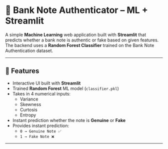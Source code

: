# 🏦 Bank Note Authenticator –  ML + Streamlit

A simple **Machine Learning** web application built with **Streamlit** that predicts whether a bank note is authentic or fake based on given features.  
The backend uses a **Random Forest Classifier** trained on the Bank Note Authentication dataset.

---

## 📌 Features
- Interactive UI built with **Streamlit**
- Trained **Random Forest** ML model (`classifier.pkl`)
- Takes in 4 numerical inputs:
  - Variance
  - Skewness
  - Curtosis
  - Entropy
- Instant prediction whether the note is **Genuine** or **Fake**
- Provides instant prediction:
  - `0 → Genuine Note ✅`
  - `1 → Fake Note ❌`

---


